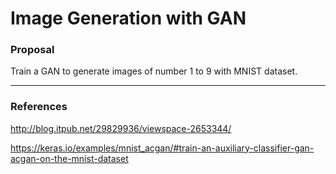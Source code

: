 # Image Generation with GAN

### Proposal

Train a GAN to generate images of number 1 to 9 with MNIST dataset.

---

### References

http://blog.itpub.net/29829936/viewspace-2653344/

https://keras.io/examples/mnist_acgan/#train-an-auxiliary-classifier-gan-acgan-on-the-mnist-dataset
